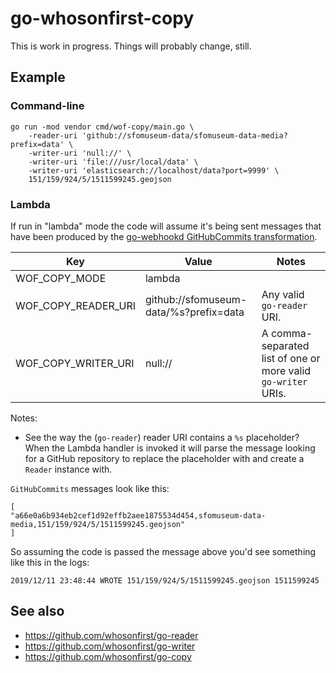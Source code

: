 # go-whosonfirst-copy

This is work in progress. Things will probably change, still.

## Example

### Command-line

```
go run -mod vendor cmd/wof-copy/main.go \
	-reader-uri 'github://sfomuseum-data/sfomuseum-data-media?prefix=data' \
	-writer-uri 'null://' \
	-writer-uri 'file:///usr/local/data' \
	-writer-uri 'elasticsearch://localhost/data?port=9999' \	
	151/159/924/5/1511599245.geojson
```

### Lambda

If run in "lambda" mode the code will assume it's being sent messages that have been produced by the [go-webhookd GitHubCommits transformation](https://github.com/whosonfirst/go-webhookd/#githubcommits). 

| Key | Value | Notes |
| --- | --- | --- |
| WOF_COPY_MODE | lambda | | 
| WOF_COPY_READER_URI | github://sfomuseum-data/%s?prefix=data | Any valid `go-reader` URI. |
| WOF_COPY_WRITER_URI | null:// | A comma-separated list of one or more valid `go-writer` URIs. |

Notes:

* See the way the (`go-reader`) reader URI contains a `%s` placeholder? When the Lambda handler is invoked it will parse the message looking for a GitHub repository to replace the placeholder with and create a `Reader` instance with.

`GitHubCommits` messages look like this:

```
[
"a66e0a6b934eb2cef1d92effb2aee1875534d454,sfomuseum-data-media,151/159/924/5/1511599245.geojson"
]
```

So assuming the code is passed the message above you'd see something like this in the logs:

```
2019/12/11 23:48:44 WROTE 151/159/924/5/1511599245.geojson 1511599245
```

## See also

* https://github.com/whosonfirst/go-reader
* https://github.com/whosonfirst/go-writer
* https://github.com/whosonfirst/go-copy
